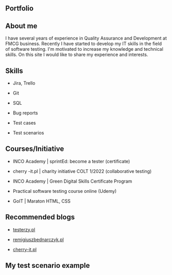 ## Portfolio

## About me

I have several years of experience in Quality Assurance and Development at FMCG business.
Recently I have started to develop my IT skills in the field of software testing. I'm motivated to increase my knowledge and technical skills. On this site I would like to share my experience and interests.


## Skills

* Jira, Trello

* Git

* SQL

* Bug reports

* Test cases

* Test scenarios


## Courses/Initiative

* INCO Academy | sprintEd: become a tester (certificate) 

* cherry -it.pl | charity initiative COLT 1/2022 (collaborative testing)

* INCO Academy | Green Digital Skills Certificate Program 

* Practical software testing course online (Udemy)

* GoIT | Maraton HTML, CSS  




## Recommended blogs

* [testerzy.pl](http://testerzy.pl)

* [remigiuszbednarczyk.pl](https://remigiuszbednarczyk.pl)

* [cherry-it.pl](http://cherry-it.pl)


## My test scenario example
